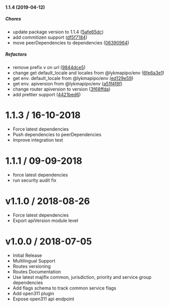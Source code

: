 #### 1.1.4 (2019-04-12)

##### Chores

- update package version to 1.1.4 ([5afe65dc](https://github.com/CodeTanzania/majifix-service/commit/5afe65dc57a159b65812c56b3181b94d2def0902))
- add commitizen support ([df5f7184](https://github.com/CodeTanzania/majifix-service/commit/df5f7184fb603ccfb78bf2dddbd602bd3152baec))
- move peerDependencies to dependencies ([06390964](https://github.com/CodeTanzania/majifix-service/commit/06390964b7d1d78bcd316ae2d7a75a6e08cf6ca4))

##### Refactors

- remove prefix v on url ([9844dce5](https://github.com/CodeTanzania/majifix-service/commit/9844dce5ecd65ffd14d286f35cc7c2f02d8a4515))
- change get default_locale and locales from @lykmapipo/env ([6fe6a3e1](https://github.com/CodeTanzania/majifix-service/commit/6fe6a3e1a419ad41c5ba8737c78fd9036b1c029c))
- get env. default_locale from @lykmapipo/env ([ed129e59](https://github.com/CodeTanzania/majifix-service/commit/ed129e59f28450486d7e63f10e59cc0825129d87))
- get env. apiversion from @lykmapipo/env ([a51f4f8f](https://github.com/CodeTanzania/majifix-service/commit/a51f4f8f64b3548c7fc4c95194daff0df15592be))
- change router apiversion to version ([3f68ffda](https://github.com/CodeTanzania/majifix-service/commit/3f68ffda1401cbfacde7863830c65f6c1cba5e6a))
- add prettier support ([4421bed6](https://github.com/CodeTanzania/majifix-service/commit/4421bed608000e1ace067fa5871a1730a32e4f25))

# 1.1.3 / 16-10-2018

- Force latest dependencies
- Push dependencies to peerDependencies
- Improve integration test

# 1.1.1 / 09-09-2018

- force latest dependencies
- run security audit fix

# v1.1.0 / 2018-08-26

- Force latest dependencies
- Export apiVersion module level

# v1.0.0 / 2018-07-05

- Initial Release
- Multilingual Support
- Routes versioning
- Routes Documentation
- Use latest majifix common, jurisdiction, priority and service group dependencies
- Add flags schema to track common service flags
- Add open311 plugin
- Expose open311 api endpoint
